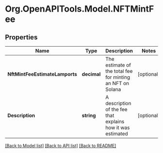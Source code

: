 
# Org.OpenAPITools.Model.NFTMintFee

## Properties

Name | Type | Description | Notes
------------ | ------------- | ------------- | -------------
**NftMintFeeEstimateLamports** | **decimal** | The estimate of the total fee for minting an NFT on Solana | [optional] 
**Description** | **string** | A description of the fee that explains how it was estimated | [optional] 

[[Back to Model list]](../README.md#documentation-for-models)
[[Back to API list]](../README.md#documentation-for-api-endpoints)
[[Back to README]](../README.md)

